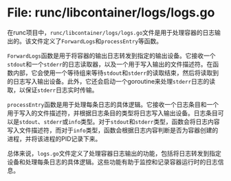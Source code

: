 # File: runc/libcontainer/logs/logs.go

在runc项目中，`runc/libcontainer/logs/logs.go`文件是用于处理容器的日志输出的。该文件定义了`ForwardLogs`和`processEntry`等函数。

`ForwardLogs`函数是用于将容器的输出日志转发到指定的输出设备。它接收一个`stdout`和一个`stderr`的日志读取器，以及一个用于写入输出的文件描述符。在函数内部，它会使用一个等待组来等待`stdout`和`stderr`的读取结束，然后将读取到的日志写入输出设备。此外，它还会启动一个goroutine来处理`stderr`日志的读取，以保证`stderr`日志实时传输。

`processEntry`函数是用于处理每条日志的具体逻辑。它接收一个日志条目和一个用于写入的文件描述符，并根据日志条目的类型将日志写入输出设备。日志条目可以是`stdout`、`stderr`或`info`类型。对于`stdout`和`stderr`类型，函数会将日志内容写入文件描述符，而对于`info`类型，函数会根据日志内容判断是否为容器创建的进程，并将该进程的PID记录下来。

总体来说，`logs.go`文件定义了处理容器日志输出的功能，包括将日志转发到指定设备和处理每条日志的具体逻辑。这些功能有助于监控和记录容器运行时的日志信息。


